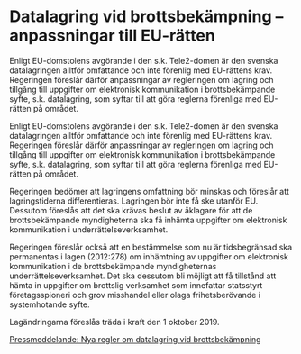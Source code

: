 # Datalagring vid brottsbekämpning – anpassningar till EU-rätten

Enligt EU-domstolens avgörande i den s.k. Tele2-domen är den svenska datalagringen alltför omfattande och inte förenlig med EU-rättens krav. Regeringen föreslår därför anpassningar av regleringen om lagring och tillgång till uppgifter om elektronisk kommunikation i brottsbekämpande syfte, s.k. datalagring, som syftar till att göra reglerna förenliga med EU-rätten på området.

Enligt EU-domstolens avgörande i den s.k. Tele2-domen är den svenska datalagringen alltför omfattande och inte förenlig med EU-rättens krav. Regeringen föreslår därför anpassningar av regleringen om lagring och tillgång till uppgifter om elektronisk kommunikation i brottsbekämpande syfte, s.k. datalagring, som syftar till att göra reglerna förenliga med EU-rätten på området.

Regeringen bedömer att lagringens omfattning bör minskas och föreslår att lagringstiderna differentieras. Lagringen bör inte få ske utanför EU. Dessutom föreslås att det ska krävas beslut av åklagare för att de brottsbekämpande myndigheterna ska få inhämta uppgifter om elektronisk kommunikation i underrättelseverksamhet.

Regeringen föreslår också att en bestämmelse som nu är tidsbegränsad ska permanentas i lagen (2012:278) om inhämtning av uppgifter om elektronisk kommunikation i de brottsbekämpande myndigheternas underrättelseverksamhet. Det ska dessutom bli möjligt att få tillstånd att hämta in uppgifter om brottslig verksamhet som innefattar statsstyrt företagsspioneri och grov misshandel eller olaga frihetsberövande i systemhotande syfte.

Lagändringarna föreslås träda i kraft den 1 oktober 2019.

[Pressmeddelande: Nya regler om datalagring vid brottsbekämpning](/pressmeddelanden/2019/02/nya-regler-om-datalagring-vid-brottsbekampning/)
